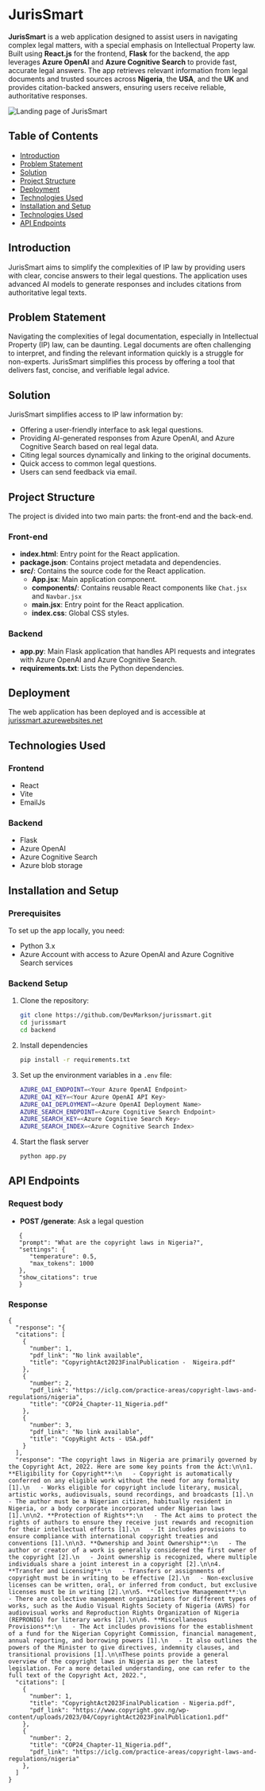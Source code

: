 # JurisSmart

**JurisSmart** is a web application designed to assist users in navigating complex legal matters, with a special emphasis on Intellectual Property law. Built using **React.js** for the frontend, **Flask** for the backend, the app leverages **Azure OpenAI** and **Azure Cognitive Search** to provide fast, accurate legal answers. The app retrieves relevant information from legal documents and trusted sources across **Nigeria**, the **USA**, and the **UK** and provides citation-backed answers, ensuring users receive reliable, authoritative responses.

![Landing page of JurisSmart](./front-end/src/landing-image.png)

## Table of Contents

- [Introduction](#introduction)
- [Problem Statement](#problem-statement)
- [Solution](#solution)
- [Project Structure](#project-structure)
- [Deployment](#deployment)
- [Technologies Used](#technnologies-used)
- [Installation and Setup](#installation-and-setup)
- [Technologies Used](#technologies-used)
- [API Endpoints](#api-endpoints)


## Introduction

JurisSmart aims to simplify the complexities of IP law by providing users with clear, concise answers to their legal questions. The application uses advanced AI models to generate responses and includes citations from authoritative legal texts.

## Problem Statement

Navigating the complexities of legal documentation, especially in Intellectual Property (IP) law, can be daunting. Legal documents are often challenging to interpret, and finding the relevant information quickly is a struggle for non-experts. JurisSmart simplifies this process by offering a tool that delivers fast, concise, and verifiable legal advice.

## Solution

JurisSmart simplifies access to IP law information by:

- Offering a user-friendly interface to ask legal questions.
- Providing AI-generated responses from Azure OpenAI, and Azure Cognitive Search based on real legal data.
- Citing legal sources dynamically and linking to the original documents.
- Quick access to common legal questions.
- Users can send feedback via email.

## Project Structure

The project is divided into two main parts: the front-end and the back-end.

### Front-end

- **index.html**: Entry point for the React application.
- **package.json**: Contains project metadata and dependencies.
- **src/**: Contains the source code for the React application.
  - **App.jsx**: Main application component.
  - **components/**: Contains reusable React components like `Chat.jsx` and `Navbar.jsx`
  - **main.jsx**: Entry point for the React application.
  - **index.css**: Global CSS styles.

### Backend

- **app.py**: Main Flask application that handles API requests and integrates with Azure OpenAI and Azure Cognitive Search.
- **requirements.txt**: Lists the Python dependencies.

## Deployment

The web application has been deployed and is accessible at [jurissmart.azurewebsites.net](https://jurissmart.azurewebsites.net/)

## Technologies Used

### Frontend

- React
- Vite
- EmailJs

### Backend

- Flask
- Azure OpenAI
- Azure Cognitive Search
- Azure blob storage

## Installation and Setup

### Prerequisites

To set up the app locally, you need:

- Python 3.x
- Azure Account with access to Azure OpenAI and Azure Cognitive Search services

### Backend Setup

1. Clone the repository:

   ```bash
   git clone https://github.com/DevMarkson/jurissmart.git
   cd jurissmart
   cd backend
   ```

2. Install dependencies

   ```bash
   pip install -r requirements.txt
   ```

3. Set up the environment variables in a `.env` file:

   ```bash
   AZURE_OAI_ENDPOINT=<Your Azure OpenAI Endpoint>
   AZURE_OAI_KEY=<Your Azure OpenAI API Key>
   AZURE_OAI_DEPLOYMENT=<Azure OpenAI Deployment Name>
   AZURE_SEARCH_ENDPOINT=<Azure Cognitive Search Endpoint>
   AZURE_SEARCH_KEY=<Azure Cognitive Search Key>
   AZURE_SEARCH_INDEX=<Azure Cognitive Search Index>
   ```

4. Start the flask server

   ```bash
   python app.py
   ```

## API Endpoints

### Request body
- **POST /generate**: Ask a legal question
```
   {
   "prompt": "What are the copyright laws in Nigeria?",
   "settings": {
      "temperature": 0.5,
      "max_tokens": 1000
   },
   "show_citations": true
   }
```

### Response
```
{
  "response": "{
  "citations": [
    {
      "number": 1,
      "pdf_link": "No link available",
      "title": "CopyrightAct2023FinalPublication -  Nigeira.pdf"
    },
    {
      "number": 2,
      "pdf_link": "https://iclg.com/practice-areas/copyright-laws-and-regulations/nigeria",
      "title": "COP24_Chapter-11_Nigeria.pdf"
    },
    {
      "number": 3,
      "pdf_link": "No link available",
      "title": "CopyRight Acts - USA.pdf"
    }
  ],
  "response": "The copyright laws in Nigeria are primarily governed by the Copyright Act, 2022. Here are some key points from the Act:\n\n1. **Eligibility for Copyright**:\n   - Copyright is automatically conferred on any eligible work without the need for any formality [1].\n   - Works eligible for copyright include literary, musical, artistic works, audiovisuals, sound recordings, and broadcasts [1].\n   - The author must be a Nigerian citizen, habitually resident in Nigeria, or a body corporate incorporated under Nigerian laws [1].\n\n2. **Protection of Rights**:\n   - The Act aims to protect the rights of authors to ensure they receive just rewards and recognition for their intellectual efforts [1].\n   - It includes provisions to ensure compliance with international copyright treaties and conventions [1].\n\n3. **Ownership and Joint Ownership**:\n   - The author or creator of a work is generally considered the first owner of the copyright [2].\n   - Joint ownership is recognized, where multiple individuals share a joint interest in a copyright [2].\n\n4. **Transfer and Licensing**:\n   - Transfers or assignments of copyright must be in writing to be effective [2].\n   - Non-exclusive licenses can be written, oral, or inferred from conduct, but exclusive licenses must be in writing [2].\n\n5. **Collective Management**:\n   - There are collective management organizations for different types of works, such as the Audio Visual Rights Society of Nigeria (AVRS) for audiovisual works and Reproduction Rights Organization of Nigeria (REPRONIG) for literary works [2].\n\n6. **Miscellaneous Provisions**:\n   - The Act includes provisions for the establishment of a fund for the Nigerian Copyright Commission, financial management, annual reporting, and borrowing powers [1].\n   - It also outlines the powers of the Minister to give directives, indemnity clauses, and transitional provisions [1].\n\nThese points provide a general overview of the copyright laws in Nigeria as per the latest legislation. For a more detailed understanding, one can refer to the full text of the Copyright Act, 2022.",
  "citations": [
    {
      "number": 1,
      "title": "CopyrightAct2023FinalPublication - Nigeria.pdf",
      "pdf_link": "https://www.copyright.gov.ng/wp-content/uploads/2023/04/CopyrightAct2023FinalPublication1.pdf"
    },
    {
      "number": 2,
      "title": "COP24_Chapter-11_Nigeria.pdf",
      "pdf_link": "https://iclg.com/practice-areas/copyright-laws-and-regulations/nigeria"
    },
  ]
}
```
